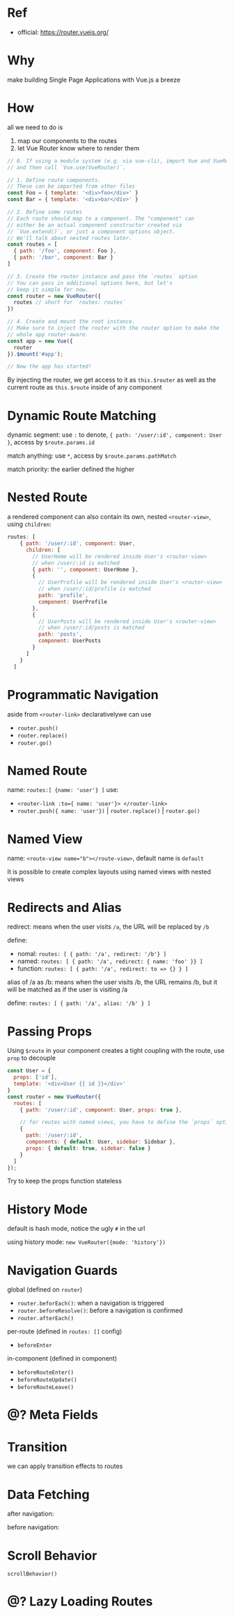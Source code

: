 # Ref
- official: <https://router.vuejs.org/>

# Why

make building Single Page Applications with Vue.js a breeze

# How

all we need to do is
1. map our components to the routes
2. let Vue Router know where to render them

```js
// 0. If using a module system (e.g. via vue-cli), import Vue and VueRouter
// and then call `Vue.use(VueRouter)`.

// 1. Define route components.
// These can be imported from other files
const Foo = { template: '<div>foo</div>' }
const Bar = { template: '<div>bar</div>' }

// 2. Define some routes
// Each route should map to a component. The "component" can
// either be an actual component constructor created via
// `Vue.extend()`, or just a component options object.
// We'll talk about nested routes later.
const routes = [
  { path: '/foo', component: Foo },
  { path: '/bar', component: Bar }
]

// 3. Create the router instance and pass the `routes` option
// You can pass in additional options here, but let's
// keep it simple for now.
const router = new VueRouter({
  routes // short for `routes: routes`
})

// 4. Create and mount the root instance.
// Make sure to inject the router with the router option to make the
// whole app router-aware.
const app = new Vue({
  router
}).$mount('#app');

// Now the app has started!
```

By injecting the router, we get access to it as `this.$router` as well as the current route as `this.$route` inside of any component

# Dynamic Route Matching

dynamic segment: use `:` to denote, `{ path: '/user/:id', component: User }`, access by `$route.params.id`

match anything: use `*`, access by `$route.params.pathMatch`

match priority: the earlier defined the higher

# Nested Route

a rendered component can also contain its own, nested `<router-view>`, using `children`:

```js
routes: [
    { path: '/user/:id', component: User,
      children: [
        // UserHome will be rendered inside User's <router-view>
        // when /user/:id is matched
        { path: '', component: UserHome },
        {
          // UserProfile will be rendered inside User's <router-view>
          // when /user/:id/profile is matched
          path: 'profile',
          component: UserProfile
        },
        {
          // UserPosts will be rendered inside User's <router-view>
          // when /user/:id/posts is matched
          path: 'posts',
          component: UserPosts
        }
      ]
    }
  ]
```

# Programmatic Navigation

aside from `<router-link>` declarativelywe can use

- `router.push()`
- `router.replace()`
- `router.go()`

# Named Route

name: `routes:[ {name: 'user'} ]`
use:
- `<router-link :to={ name: 'user'}> </router-link>`
- `router.push({ name: 'user'})` | `router.replace()` | `router.go()`

# Named View

name: `<route-view name="b"></route-view>`, default name is `default`

It is possible to create complex layouts using named views with nested views

# Redirects and Alias

redirect: means when the user visits `/a`, the URL will be replaced by `/b`

define:
- nomal: `routes: [ { path: '/a', redirect: '/b'} ]`
- named: `routes: [ { path: '/a', redirect: { name: 'foo' }} ]`
- function: `routes: [ { path: '/a', redirect: to => {} } ]`

alias of /a as /b: means when the user visits /b, the URL remains /b, but it will be matched as if the user is visiting /a

define: `routes: [ { path: '/a', alias: '/b' } ]`

# Passing Props

Using `$route` in your component creates a tight coupling with the route, use `prop` to decouple

```js
const User = {
  props: ['id'],
  template: '<div>User {{ id }}</div>'
}
const router = new VueRouter({
  routes: [
    { path: '/user/:id', component: User, props: true },

    // for routes with named views, you have to define the `props` option for each named view:
    {
      path: '/user/:id',
      components: { default: User, sidebar: Sidebar },
      props: { default: true, sidebar: false }
    }
  ]
});
```

Try to keep the props function stateless

# History Mode

default is hash mode, notice the ugly `#` in the url

using history mode: `new VueRouter({mode: 'history'})`

# Navigation Guards

global (defined on `router`)

- `router.beforEach()`: when a navigation is triggered
- `router.beforeResolve()`: before a navigation is confirmed
- `router.afterEach()`

per-route (defined in `routes: []` config)

- `beforeEnter`

in-component (defined in component)

- `beforeRouteEnter()`
- `beforeRouteUpdate()`
- `beforeRouteLeave()`

# @? Meta Fields

# Transition

we can apply transition effects to routes

# Data Fetching

after navigation:

before navigation:

# Scroll Behavior

`scrollBehavior()`

# @? Lazy Loading Routes
